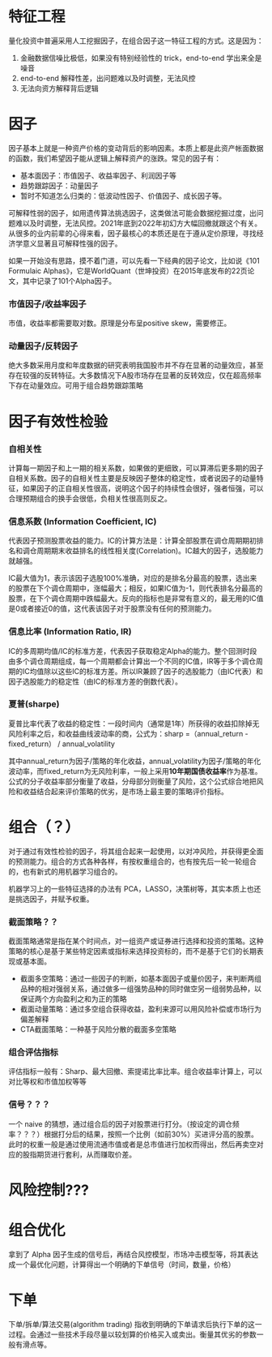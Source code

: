 # 特征工程

量化投资中普遍采用人工挖掘因子，在组合因子这一特征工程的方式。这是因为：

1. 金融数据信噪比极低，如果没有特别经验性的 trick，end-to-end 学出来全是噪音
2. end-to-end 解释性差，出问题难以及时调整，无法风控
3. 无法向资方解释背后逻辑



# 因子

因子基本上就是一种资产价格的变动背后的影响因素。本质上都是此资产帐面数据的函数，我们希望因子能从逻辑上解释资产的涨跌。常见的因子有：

- 基本面因子：市值因子、收益率因子、利润因子等
- 趋势跟踪因子：动量因子
- 暂时不知道怎么归类的：低波动性因子、价值因子、成长因子等。

可解释性弱的因子，如用遗传算法挑选因子，这类做法可能会数据挖掘过度，出问题难以及时调整，无法风控。2021年底到2022年初幻方大幅回撤就跟这个有关。 从很多的业内前辈的心得来看，因子最核心的本质还是在于遵从定价原理，寻找经济学意义显著且可解释性强的因子。

如果一开始没有思路，摸不着门道，可以先看一下经典的因子论文，比如说《101 Formulaic Alphas》，它是WorldQuant（世坤投资）在2015年底发布的22页论文，其中记录了101个Alpha因子。

### 市值因子/收益率因子

市值，收益率都需要取对数。原理是分布呈positive skew，需要修正。

### 动量因子/反转因子

绝大多数采用月度和年度数据的研究表明我国股市并不存在显著的动量效应，甚至存在较强的反转特征。大多数情况下A股市场存在显著的反转效应，仅在超高频率下存在动量效应。可用于组合趋势跟踪策略





# 因子有效性检验

### 自相关性

计算每一期因子和上一期的相关系数，如果做的更细致，可以算滞后更多期的因子自相关系数。因子的自相关性主要是反映因子整体的稳定性，或者说因子的动量特征，如果因子的正自相关性很高，说明这个因子的持续性会很好，强者恒强，可以合理预期组合的换手会很低，负相关性很高则反之。

### 信息系数 (Information Coefficient, IC)

代表因子预测股票收益的能力。IC的计算方法是：计算全部股票在调仓周期期初排名和调仓周期期末收益排名的线性相关度(Correlation)。IC越大的因子，选股能力就越强。

IC最大值为1，表示该因子选股100%准确，对应的是排名分最高的股票，选出来的股票在下个调仓周期中，涨幅最大；相反，如果IC值为-1，则代表排名分最高的股票，在下个调仓周期中跌幅最大。反向的指标也是非常有意义的，最无用的IC值是0或者接近0的值，这代表该因子对于股票没有任何的预测能力。

### 信息比率 (Information Ratio, IR)

IC的多周期均值/IC的标准方差，代表因子获取稳定Alpha的能力。整个回测时段由多个调仓周期组成，每一个周期都会计算出一个不同的IC值，IR等于多个调仓周期的IC均值除以这些IC的标准方差。所以IR兼顾了因子的选股能力（由IC代表）和因子选股能力的稳定性（由IC的标准方差的倒数代表）。

### 夏普(sharpe)

夏普比率代表了收益的稳定性：一段时间内（通常是1年）所获得的收益扣除掉无风险利率之后，和收益曲线波动率的商，公式为：sharp =（annual_return - fixed_return） / annual_volatility

其中annual_return为因子/策略的年化收益，annual_volatility为因子/策略的年化波动率，而fixed_return为无风险利率，一般上采用**10年期国债收益率**作为基准。公式的分子收益率部分衡量了收益，分母部分则衡量了风险，这个公式综合地把风险和收益结合起来评价策略的优劣，是市场上最主要的策略评价指标。



# 组合（？）

对于通过有效性检验的因子，将其组合起来一起使用，以对冲风险，并获得更全面的预测能力。组合的方式各种各样，有按权重组合的，也有按先后一轮一轮组合的，也有新式的用机器学习组合的。

机器学习上的一些特征选择的办法有 PCA，LASSO，决策树等，其实本质上也还是挑选因子，并赋予权重。

### 截面策略？？

截面策略通常是指在某个时间点，对一组资产或证券进行选择和投资的策略。这种策略的核心是基于某些特定因素或指标来选择投资标的，而不是基于它们的长期表现或基本面。

- 截面多空策略：通过一些因子的判断，如基本面因子或量价因子，来判断两组品种的相对强弱关系，通过做多一组强势品种的同时做空另一组弱势品种，以保证两个方向盈利之和为正的策略
- 截面动量策略：通过多空组合获得收益，盈利来源可以用风险补偿或市场行为偏差解释
- CTA截面策略：一种基于风险分散的截面多空策略

### 组合评估指标

评估指标一般有：Sharp、最大回撤、索提诺比率比率。组合收益率计算上，可以对比等权和市值加权等等

### 信号？？？

一个 naive 的猜想，通过组合后的因子对股票进行打分。（按设定的调仓频率？？？）根据打分后的结果，按照一个比例（如前30%）买进评分高的股票。此时的权重一般是通过使用流通市值或者是总市值进行加权而得出，然后再卖空对应的股指期货进行套利，从而赚取价差。



# 风险控制???



# 组合优化

拿到了 Alpha 因子生成的信号后，再结合风控模型，市场冲击模型等，将其表达成一个最优化问题，计算得出一个明确的下单信号（时间，数量，价格）



# 下单

下单/拆单/算法交易(algorithm trading) 指收到明确的下单请求后执行下单的这一过程。会通过一些技术手段尽量以较划算的价格买入或卖出。衡量其优劣的参数一般有滑点等。



